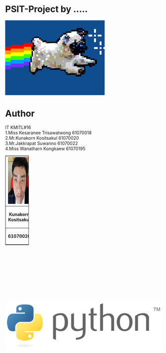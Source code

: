 # PSIT-Project by .....
![](giphy.gif)

# Author
 IT KMITL#16 <br />
 1.Miss Kesaranee Trisawatwong  61070018 <br />
 2.Mr.Kunakorn Kositsakul  61070020 <br />
 3.Mr.Jakkrapat Suwanno    61070022 <br />
 4.Miss Wanatharn Kongkaew 61070195 <br />
 
<table border=1 style="width:15%">
 <tr>
  <th><img src=tank.jpg height="150" width="150"></th>
  <th><img src=ong.jpg height="150" width="150"></th>
 </tr>
 <tr>
  <th><p align="center">Kunakorn Kositsakul</p></th> 
  <th><p align="center">Jakkrapat Suwanno</p></th>
 </tr>
 <tr>
  <th><p align="center">61070020</p></th>
  <th><p align="center">61070022</p></th>
 </table>
<br />
<br />
<br />
<br />
<br />
<br />
<br />
<br />
<br />
<br />
<a href=https://www.google.com/><img src="python.png"></a>
